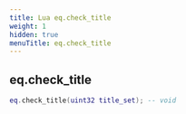 ```yaml
---
title: Lua eq.check_title
weight: 1
hidden: true
menuTitle: eq.check_title
---
```

## eq.check_title
```lua
eq.check_title(uint32 title_set); -- void
```